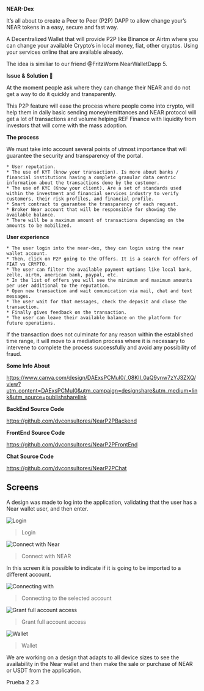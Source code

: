 **NEAR-Dex**

It’s all about to create a Peer to Peer (P2P) DAPP to allow change your’s NEAR tokens in a easy, secure and fast way.

A Decentralized Wallet that will provide P2P like Binance or Airtm where you can change your available Crypto’s in local money, fiat, other cryptos. Using your services online that are available already.

The idea is similiar to our friend @FritzWorm NearWalletDapp 5.

**Issue & Solution :thinking:**

At the moment people ask where they can change their NEAR and do not get a way to do it quickly and transparently.

This P2P feature will ease the process where people come into crypto, will help them in daily basic sending money/remittances and NEAR protocol will get a lot of transactions and volume helping REF Finance with liquidity from investors that will come with the mass adoption.

**The process**

We must take into account several points of utmost importance that will guarantee the security and transparency of the portal.

    * User reputation.
    * The use of KYT (know your transaction). Is more about banks / financial institutions having a complete granular data centric information about the transactions done by the customer.
    * The use of KYC (Know your client). Are a set of standards used within the investment and financial services industry to verify customers, their risk profiles, and financial profile.
    * Smart contract to guarantee the transparency of each request.
    * Broker Near account that will be responsible for showing the available balance.
    * There will be a maximum amount of transactions depending on the amounts to be mobilized.

**User experience**

    * The user login into the near-dex, they can login using the near wallet account.
    * Then, click on P2P going to the Offers. It is a search for offers of FIAT vs CRYPTO.
    * The user can filter the available payment options like local bank, zelle, airtm, american bank, paypal, etc.
    * In the list of offers you will see the minimum and maximum amounts per user additional to the reputation.
    * Open new transaction and wait comunication via mail, chat and text messages.
    * The user wait for that messages, check the deposit and close the transaction.
    * Finally gives feedback on the transaction.
    * The user can leave their available balance on the platform for future operations.

If the transaction does not culminate for any reason within the established time range, it will move to a mediation process where it is necessary to intervene to complete the process successfully and avoid any possibility of fraud.

**Some Info About**

https://www.canva.com/design/DAExsPCMuI0/_08KII_0aQ9ynw7zYJ3ZXQ/view?utm_content=DAExsPCMuI0&utm_campaign=designshare&utm_medium=link&utm_source=publishsharelink

**BackEnd Source Code**

https://github.com/dvconsultores/NearP2PBackend

**FrontEnd Source Code**

https://github.com/dvconsultores/NearP2PFrontEnd

**Chat Source Code**

https://github.com/dvconsultores/NearP2PChat


## Screens

A design was made to log into the application, validating that the user has a Near wallet user, and then enter.

![Login](https://user-images.githubusercontent.com/96194326/147897410-59ac6149-c1bf-4ad7-8a79-decfaf546162.png)

>Login

![Connect with Near](https://user-images.githubusercontent.com/96194326/147897597-59a943e4-34ff-4496-a222-006334ccaed9.jpeg)

>Connect with NEAR

In this screen it is possible to indicate if it is going to be imported to a different account.


![Connecting with](https://user-images.githubusercontent.com/96194326/147897797-643ddaae-6176-4165-b84f-b2967b128545.png)
>Connecting to the selected account 


![Grant full account access](https://user-images.githubusercontent.com/96194326/147897862-0a5efb96-97f4-451a-bb48-8b03f10b833a.jpeg)
>Grant full account access


![Wallet](https://user-images.githubusercontent.com/96194326/147897893-cf54201b-19c3-4c70-9ca8-8532dafbffbc.png)
>Wallet


We are working on a design that adapts to all device sizes to see the availability in the Near wallet and then make the sale or purchase of NEAR or USDT from the application.

Prueba 2 2 3